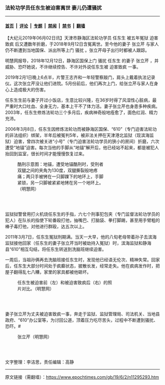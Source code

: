### 法轮功学员任东生被迫害离世 妻儿仍遭骚扰

---

#### [首页](../../../..?n11295293) &nbsp;|&nbsp; [评论](../../../../../epoch-comment?n11295293) &nbsp;|&nbsp; [专题](../../../../../epoch-special?n11295293) &nbsp;|&nbsp; [禁闻](../../../../../epoch-news?n11295293) &nbsp;|&nbsp; [禁书](../../../../../books?n11295293) &nbsp;|&nbsp; [翻墙](https://github.com/gfw-breaker/nogfw/blob/master/README.md?n11295293)


<div class="post_content" id="artbody" itemprop="articleBody">
 <!-- article content begin -->
 <p>
  【大纪元2019年06月02日讯】天津市静海区法轮功学员
  <ok href="https://www.epochtimes.com/gb/tag/%E4%BB%BB%E4%B8%9C%E7%94%9F.html">
   任东生
  </ok>
  被五年冤狱
  <ok href="https://www.epochtimes.com/gb/tag/%E8%BF%AB%E5%AE%B3%E8%87%B4%E7%96%AF.html">
   迫害致疯
  </ok>
  后又遭数年折磨，于2018年9月12日含冤离世。至今他的妻子
  <ok href="https://www.epochtimes.com/gb/tag/%E5%BC%A0%E7%AB%8B%E8%8A%B9.html">
   张立芹
  </ok>
  与家人仍不断遭到当地国保、派出所等上门
  <ok href="https://www.epochtimes.com/gb/tag/%E9%AA%9A%E6%89%B0.html">
   骚扰
  </ok>
  。张立芹母子出行时都被人跟踪。
 </p>
 <p>
  明慧网报导，2018年12月12日，静海区国保上门
  <ok href="https://www.epochtimes.com/gb/tag/%E9%AA%9A%E6%89%B0.html">
   骚扰
  </ok>
  <ok href="https://www.epochtimes.com/gb/tag/%E4%BB%BB%E4%B8%9C%E7%94%9F.html">
   任东生
  </ok>
  的妻子
  <ok href="https://www.epochtimes.com/gb/tag/%E5%BC%A0%E7%AB%8B%E8%8A%B9.html">
   张立芹
  </ok>
  ，并威胁、恐吓她说，不许继续控告、不许对外说任东生被
  <ok href="https://www.epochtimes.com/gb/tag/%E8%BF%AB%E5%AE%B3%E8%87%B4%E7%96%AF.html">
   迫害致疯
  </ok>
  一事。
 </p>
 <p>
  2019年2月1日晚上6点半，片警王志齐和一年轻警察敲门，肩头上戴着执法记录仪。这次张立芹没让他们进院。5月份前后，他们再次上门，给张立芹与家人在身心上造成极大的伤害。
 </p>
 <p>
  任东生生前与妻子开过小饭店，生意比较兴隆，在36岁时得了风湿性心脏病，最严重时大口吐血、全身无力，基本上干不了体力活。妻子张立芹也身患多种疾病。2003年，任东生修炼法轮功三个多月后，疾病神奇般地痊愈了，面色红润、精力充沛。
 </p>
 <p>
  2006年3月8日，任东生因修炼法轮功而被静海区国保、“610”（专门迫害法轮功的非法组织）绑架，半年后被冤判5年，被非法关押在天津港北监狱（现滨海监狱）迫害，曾四次被关进“小号”（专门迫害法轮功学员的狭小的房间）折磨，六次遭受“地锚”迫害。每次当他的手脚从“地锚”解开后，他已经站不起来，都是被犯人抬回到监室，很长时间才能慢慢恢复过来。
 </p>
 <figure aria-describedby="caption-attachment-11295339" class="wp-caption aligncenter" id="attachment_11295339" style="width: 280px">
  <ok href="https://i.epochtimes.com/assets/uploads/2019/06/2013-6-13-minghui-torture-demo-dimao-ss.png" target="_blank">
   <img alt="" class="size-full wp-image-11295339" src="https://i.epochtimes.com/assets/uploads/2019/06/2013-6-13-minghui-torture-demo-dimao-ss.png"/>
  </ok>
  <br/><figcaption class="wp-caption-text" id="caption-attachment-11295339">
   酷刑示意图：地锚，遭受地锚酷刑时，受刑者双腿之间的夹角为130度，双腿撕裂般地疼痛；两只手被铐在一只脚踝下的地环上，手脚紧锁，另一只脚被紧紧地铐在另一个地环上。（明慧网）
  </figcaption><br/>
 </figure><br/>
 <p>
  监狱狱警曾用打火机烧任东生的手指，六七个刑事犯包夹（专门监督法轮功学员的犯人）在队长的指使下轮番殴打他，抽嘴巴、打脑袋、拳打脚踢，甚至用手臂粗的棒子毒打他，对他进行群殴，达五次以上。
 </p>
 <p>
  2011年3月7日，任东生冤狱刑期满。当天一大早，他的八旬老母带着孙子去滨海监狱接他回家（任东生的妻子张立芹当时被劫持入冤狱）时，滨海监狱和静海县“610”相互勾结，将任东生转送到洗脑班继续迫害。
 </p>
 <p>
  一周后，当祖孙俩再去洗脑班接任东生时，发现他已经语无伦次、精神失常。回家后，任东生大部分时间处于疯癫状态，披散长发，经常走失。他在疯病发作时，把屋子翻得乱七八糟，家里的家具都被他砸坏。
 </p>
 <figure aria-describedby="caption-attachment-11295359" class="wp-caption aligncenter" id="attachment_11295359" style="width: 312px">
  <ok href="https://i.epochtimes.com/assets/uploads/2019/06/Screen-Shot-2017-11-14-at-1.37.42-PM.png" target="_blank">
   <img alt="" class="wp-image-11295359" src="https://i.epochtimes.com/assets/uploads/2019/06/Screen-Shot-2017-11-14-at-1.37.42-PM.png"/>
  </ok>
  <br/><figcaption class="wp-caption-text" id="caption-attachment-11295359">
   任东生被迫害前（左）和被迫害致疯后（右）的照片对比。（明慧网）
  </figcaption><br/>
 </figure><br/>
 <p>
  妻子张立芹为丈夫被迫害致疯一事，奔走于监狱、监狱管理局、司法机关、当地县政府、“610”办公室等，为讨回公道，顶着压力吃尽苦头，过程中不断遭到骚扰、恐吓。#
 </p>
 <figure aria-describedby="caption-attachment-11295360" class="wp-caption aligncenter" id="attachment_11295360" style="width: 237px">
  <ok href="https://i.epochtimes.com/assets/uploads/2019/06/2017-11-12-zhang-li-qin_01.jpg" target="_blank">
   <img alt="" class="wp-image-11295360" src="https://i.epochtimes.com/assets/uploads/2019/06/2017-11-12-zhang-li-qin_01.jpg"/>
  </ok>
  <br/><figcaption class="wp-caption-text" id="caption-attachment-11295360">
   张立芹（明慧网）
  </figcaption><br/>
 </figure><br/>
 <p>
  文字整理：李洁思，责任编辑：高静
 </p>
 <!-- article content end -->
 <div id="below_article_ad">
 </div>
</div>


---

原文链接（需翻墙）：https://www.epochtimes.com/gb/19/6/2/n11295293.htm